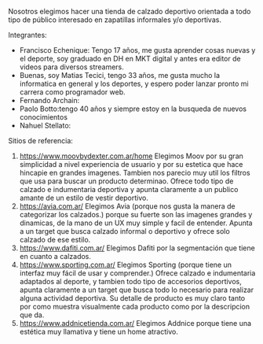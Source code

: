 Nosotros elegimos hacer una tienda de calzado deportivo orientada a todo tipo de público interesado en zapatillas informales y/o deportivas.  

Integrantes: 
- Francisco Echenique: Tengo 17 años, me gusta aprender cosas nuevas y el deporte, soy graduado en DH en MKT digital y antes era editor de videos para diversos streamers. 
- Buenas, soy Matias Tecici, tengo 33 años, me gusta mucho la informatica en general y los deportes, y espero poder lanzar pronto mi carrera como programador web.
- Fernando Archain:
- Paolo Botto:tengo 40 años y siempre estoy en la busqueda de nuevos conocimientos
- Nahuel Stellato:

Sitios de referencia:
1) https://www.moovbydexter.com.ar/home Elegimos Moov por su gran simplicidad a nivel experiencia de usuario y por su estetica que hace hincapie en grandes imagenes. Tambien nos parecio muy util los filtros que usa para buscar un producto determinao. Ofrece todo tipo de calzado e indumentaria deportiva y apunta claramente a un publico amante de un estilo de vestir deportivo.
2) https://avia.com.ar/ Elegimos Avia (porque nos gusta la manera de categorizar los calzados.) porque su fuerte son las imagenes grandes y dinamicas, de la mano de un UX muy simple y facil de entender. Apunta a un target que busca calzado informal o deportivo y ofrece solo calzado de ese estilo.
3) https://www.dafiti.com.ar/ Elegimos Dafiti por la segmentación que tiene en cuanto a calzados.  
4) https://www.sporting.com.ar/ Elegimos Sporting (porque tiene un interfaz muy fácil de usar y comprender.) Ofrece calzado e indumentaria adaptados al deporte, y tambien todo tipo de accesorios deportivos, apunta claramente a un target que busca todo lo necesario para realizar alguna actividad deportiva. Su detalle de producto es muy claro tanto por como muestra visualmente cada producto como por la descripcion que da.
5) https://www.addnicetienda.com.ar/ Elegimos Addnice porque tiene una estética muy llamativa y tiene un home atractivo. 



